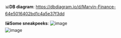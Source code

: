 📊<b>DB diagram</b>: https://dbdiagram.io/d/Marvin-Finance-64e5016402bd1c4a5e37f3dd

🖼️<b>Some sneakpeeks</b>:
![image](https://github.com/adrian-danciu/marvin-finance/assets/100218355/8b3fbabf-7b34-4882-8bb4-ee6bcdb31b42)
<br>
![image](https://github.com/adrian-danciu/marvin-finance/assets/100218355/6c9144ae-87bf-4750-ab16-1e0e7fa830dd)




